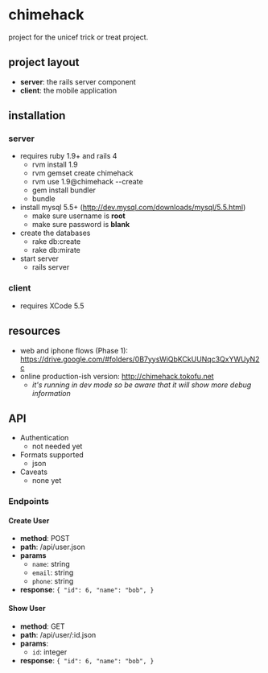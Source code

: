 # chimehack 
project for the unicef trick or treat project.

## project layout
* **server**: the rails server component
* **client**: the mobile application

## installation
### server
* requires ruby 1.9+ and rails 4
  * rvm install 1.9
  * rvm gemset create chimehack
  * rvm use 1.9@chimehack --create
  * gem install bundler
  * bundle
* install mysql 5.5+ (http://dev.mysql.com/downloads/mysql/5.5.html)
  * make sure username is **root**  
  * make sure password is **blank**
* create the databases
  * rake db:create
  * rake db:mirate
* start server
  * rails server

### client
* requires XCode 5.5

## resources
* web and iphone flows (Phase 1): https://drive.google.com/#folders/0B7yysWiQbKCkUUNqc3QxYWUyN2c
* online production-ish version: http://chimehack.tokofu.net
  * _it's running in dev mode so be aware that it will show more debug information_

## API

* Authentication
  * not needed yet
* Formats supported
  * json
* Caveats
  * none yet

### Endpoints

#### Create User

* **method**: POST
* **path**: /api/user.json
* **params**
  * `name`: string
  * `email`: string
  * `phone`: string
* **response**:
`{
  "id": 6,
  "name": "bob",
}`


#### Show User
* **method**: GET
* **path**: /api/user/:id.json
* **params**:
  * `id`: integer
* **response**:
`{
  "id": 6,
  "name": "bob",
}`